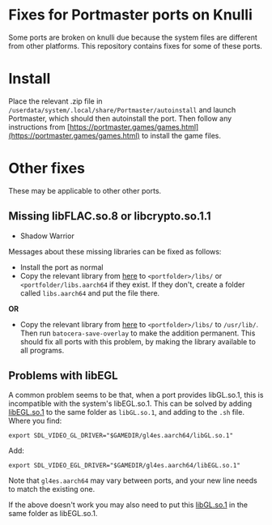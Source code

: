 # Fixes for Portmaster ports on Knulli

Some ports are broken on knulli due because the system files are different from other platforms. This repository contains fixes for some of these ports.


# Install

Place the relevant .zip file in `/userdata/system/.local/share/Portmaster/autoinstall` and launch Portmaster, which should then autoinstall the port. Then follow any instructions from [https://portmaster.games/games.html](https://portmaster.games/games.html) to install the game files.


# Other fixes

These may be applicable to other other ports.

## Missing libFLAC.so.8 or libcrypto.so.1.1

* Shadow Warrior

Messages about these missing libraries can be fixed as follows:

* Install the port as normal
* Copy the relevant library from [here](https://github.com/ben-willmore/portmaster/blob/main/libs) to `<portfolder>/libs/` or `<portfolder/libs.aarch64` if they exist. If they don't, create a folder called `libs.aarch64` and put the file there.

**OR**

* Copy the relevant library from [here](https://github.com/ben-willmore/portmaster/blob/main/libs) to `<portfolder>/libs/` to `/usr/lib/`. Then run `batocera-save-overlay` to make the addition permanent. This should fix all ports with this problem, by making the library available to all programs.

## Problems with libEGL

A common problem seems to be that, when a port provides libGL.so.1, this is incompatible with the system's libEGL.so.1. This can be solved by adding [libEGL.so.1](https://github.com/ben-willmore/portmaster/blob/main/libs/libEGL.so.1) to the same folder as `libGL.so.1`, and adding to the `.sh` file. Where you find:

`export SDL_VIDEO_GL_DRIVER="$GAMEDIR/gl4es.aarch64/libGL.so.1"`

Add:

`export SDL_VIDEO_EGL_DRIVER="$GAMEDIR/gl4es.aarch64/libEGL.so.1"`

Note that `gl4es.aarch64` may vary between ports, and your new line needs to match the existing one.

If the above doesn't work you may also need to put this [libGL.so.1](https://github.com/ben-willmore/portmaster/blob/main/libs/libGL.so.1) in the same folder as libEGL.so.1.
